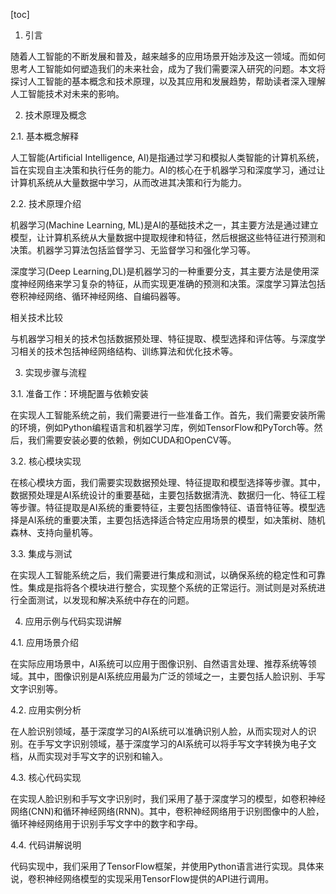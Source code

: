 
[toc]                    
                
                
1. 引言

随着人工智能的不断发展和普及，越来越多的应用场景开始涉及这一领域。而如何思考人工智能如何塑造我们的未来社会，成为了我们需要深入研究的问题。本文将探讨人工智能的基本概念和技术原理，以及其应用和发展趋势，帮助读者深入理解人工智能技术对未来的影响。

2. 技术原理及概念

2.1. 基本概念解释

人工智能(Artificial Intelligence, AI)是指通过学习和模拟人类智能的计算机系统，旨在实现自主决策和执行任务的能力。AI的核心在于机器学习和深度学习，通过让计算机系统从大量数据中学习，从而改进其决策和行为能力。

2.2. 技术原理介绍

机器学习(Machine Learning, ML)是AI的基础技术之一，其主要方法是通过建立模型，让计算机系统从大量数据中提取规律和特征，然后根据这些特征进行预测和决策。机器学习算法包括监督学习、无监督学习和强化学习等。

深度学习(Deep Learning,DL)是机器学习的一种重要分支，其主要方法是使用深度神经网络来学习复杂的特征，从而实现更准确的预测和决策。深度学习算法包括卷积神经网络、循环神经网络、自编码器等。

相关技术比较

与机器学习相关的技术包括数据预处理、特征提取、模型选择和评估等。与深度学习相关的技术包括神经网络结构、训练算法和优化技术等。

3. 实现步骤与流程

3.1. 准备工作：环境配置与依赖安装

在实现人工智能系统之前，我们需要进行一些准备工作。首先，我们需要安装所需的环境，例如Python编程语言和机器学习库，例如TensorFlow和PyTorch等。然后，我们需要安装必要的依赖，例如CUDA和OpenCV等。

3.2. 核心模块实现

在核心模块方面，我们需要实现数据预处理、特征提取和模型选择等步骤。其中，数据预处理是AI系统设计的重要基础，主要包括数据清洗、数据归一化、特征工程等步骤。特征提取是AI系统的重要特征，主要包括图像特征、语音特征等。模型选择是AI系统的重要决策，主要包括选择适合特定应用场景的模型，如决策树、随机森林、支持向量机等。

3.3. 集成与测试

在实现人工智能系统之后，我们需要进行集成和测试，以确保系统的稳定性和可靠性。集成是指将各个模块进行整合，实现整个系统的正常运行。测试则是对系统进行全面测试，以发现和解决系统中存在的问题。

4. 应用示例与代码实现讲解

4.1. 应用场景介绍

在实际应用场景中，AI系统可以应用于图像识别、自然语言处理、推荐系统等领域。其中，图像识别是AI系统应用最为广泛的领域之一，主要包括人脸识别、手写文字识别等。

4.2. 应用实例分析

在人脸识别领域，基于深度学习的AI系统可以准确识别人脸，从而实现对人的识别。在手写文字识别领域，基于深度学习的AI系统可以将手写文字转换为电子文档，从而实现对手写文字的识别和输入。

4.3. 核心代码实现

在实现人脸识别和手写文字识别时，我们采用了基于深度学习的模型，如卷积神经网络(CNN)和循环神经网络(RNN)。其中，卷积神经网络用于识别图像中的人脸，循环神经网络用于识别手写文字中的数字和字母。

4.4. 代码讲解说明

代码实现中，我们采用了TensorFlow框架，并使用Python语言进行实现。具体来说，卷积神经网络模型的实现采用TensorFlow提供的API进行调用。


